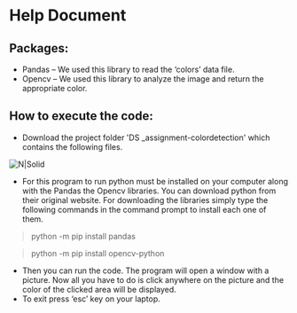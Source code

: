 # Help Document
## Packages:
*	Pandas – We used this library to read the ‘colors’ data file. 
*	Opencv – We used this library to analyze the image and return the appropriate color.

## How to execute the code:
*	Download the project folder 'DS _assignment-colordetection' which contains the following files.

![N|Solid](https://media.discordapp.net/attachments/880161114271387729/917108724928217128/Capture.PNG)

* For this program to run python must be installed on your computer along with the Pandas the Opencv libraries. You can download python from their original website. For downloading the libraries simply type the following commands in the command prompt to install each one of them.
> python -m pip install pandas

> python -m pip install opencv-python

* Then you can run the code. The program will open a window with a picture. Now all you have to do is click anywhere on the picture and the color of the clicked area will be displayed.
* To exit press ‘esc’ key on your laptop.
